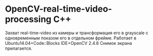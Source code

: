# OpenCV-real-time-video-processing С++
Захват real-time-video из камеры и трансформация его в grayscale c одновременным показом его в отдельном фрейме.
Работает в Ubuntu14.04+Code::Blocks IDE+OpenCV 2.4.8
Снимок экрана прилагается.
